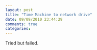```yaml
---
layout: post
title: "Time Machine to network drive"
date: 09/09/2010 23:44:29
comments: true
categories: 
---
```


Tried but failed.

